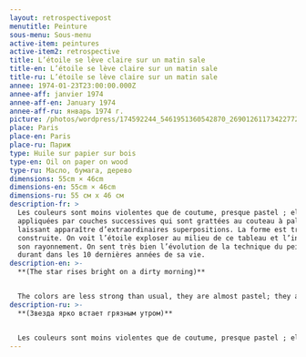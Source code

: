```yaml
---
layout: retrospectivepost
menutitle: Peinture
sous-menu: Sous-menu
active-item: peintures
active-item2: retrospective
title: L’étoile se lève claire sur un matin sale
title-en: L’étoile se lève claire sur un matin sale
title-ru: L’étoile se lève claire sur un matin sale
annee: 1974-01-23T23:00:00.000Z
annee-aff: janvier 1974
annee-aff-en: January 1974
annee-aff-ru: январь 1974 г.
picture: /photos/wordpress/174592244_5461951360542870_2690126117342277266_n.jpg
place: Paris
place-en: Paris
place-ru: Париж
type: Huile sur papier sur bois
type-en: Oil on paper on wood
type-ru: Масло, бумага, дерево
dimensions: 55cm × 46cm
dimensions-en: 55cm × 46cm
dimensions-ru: 55 см x 46 см
description-fr: >
  Les couleurs sont moins violentes que de coutume, presque pastel ; elles sont
  appliquées par couches successives qui sont grattées au couteau à palette
  laissant apparaître d’extraordinaires superpositions. La forme est très
  construite. On voit l’étoile exploser au milieu de ce tableau et l’inonder de
  son rayonnement. On sent très bien l’évolution de la technique du peintre
  durant dans les 10 dernières années de sa vie.
description-en: >-
  **(The star rises bright on a dirty morning)**


  The colors are less strong than usual, they are almost pastel; they are applied in successive layers which are partially scraped with a palette knife revealing extraordinary overlays. The overall form is very constructed. We see can see a star explode in the middle of this painting and flood it with its radiance. We can clearly feel the evolution of the painter's technique during the last 10 years of his life.
description-ru: >-
  **(Звезда ярко встает грязным утром)**


  Les couleurs sont moins violentes que de coutume, presque pastel ; elles sont appliquées par couches successives qui sont grattées au couteau à palette laissant apparaître d’extraordinaires superpositions. La forme est très construite. On voit l’étoile exploser au milieu de ce tableau et l’inonder de son rayonnement. On sent très bien l’évolution de la technique du peintre durant dans les 10 dernières années de sa vie.
---
```

